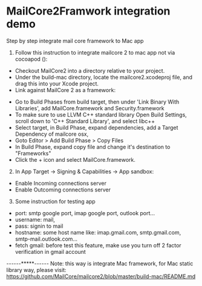 # MailCore2Framwork integration demo
Step by step integrate mail core framework to Mac app

1. Follow this instruction to integrate mailcore 2 to mac app not via cocoapod ():
  * Checkout MailCore2 into a directory relative to your project.
  * Under the build-mac directory, locate the mailcore2.xcodeproj file, and drag this into your Xcode project.
  * Link against MailCore 2 as a framework:
   - Go to Build Phases from build target, then under 'Link Binary With Libraries', add MailCore.framework and Security.framework
   - To make sure to use LLVM C++ standard library Open Build Settings, scroll down to 'C++ Standard Library', and select libc++
   - Select target, in Build Phase, expand dependencies, add a Target Dependency of mailcore osx,
   - Goto Editor > Add Build Phase > Copy Files
   - In Build Phase, expand copy file and change it's destination to "Frameworks"
   - Click the + icon and select MailCore.framework.

2. In App Target -> Signing & Capabilities -> App sandbox:
- Enable Incoming connections server
- Enable Outcoming connections server

3. Some instruction for testing app
- port: smtp google port, imap google port, outlook port...
- username: mail,
- pass: signin to mail 
- hostname: some host name like: imap.gmail.com, smtp.gmail.com, smtp-mail.outlook.com...
- fetch gmail: before test this feature, make use you turn off 2 factor verification in gmail account

------*****------
Note: this way is integrate Mac framework, for Mac static library way, please visit: https://github.com/MailCore/mailcore2/blob/master/build-mac/README.md
